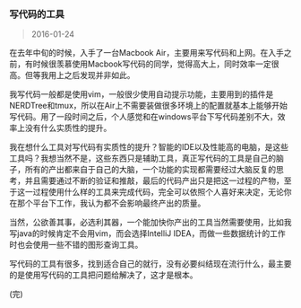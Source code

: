 ### 写代码的工具
> 2016-01-24

在去年中旬的时候，入手了一台Macbook Air，主要用来写代码和上网。在入手之前，有时候很羡慕使用Macbook写代码的同学，觉得高大上，同时效率一定很高。但等我用上之后发现并非如此。

我写代码一般都是使用vim，一般很少使用自动提示功能，主要用到的插件是NERDTree和tmux，所以在Air上不需要装做很多环境上的配置就基本上能够开始写代码。用了一段时间之后，个人感觉和在windows平台下写代码差别不大，效率上没有什么实质性的提升。

我在想什么工具对写代码有实质性的提升？智能的IDE以及性能高的电脑，是这些工具吗？我想当然不是，这些东西只是辅助工具，真正写代码的工具是自己的脑子，所有的产出都来自于自己的大脑，一个功能的实现都需要经过大脑反复的思考，并且需要通过不断的验证和推敲，最后的代码产出只是把这一过程的产物，至于这一过程使用什么样的工具来完成代码，完全可以依照个人喜好来决定，无论你在那个平台下工作，我认为都不会影响最终产出的质量。

当然，公欲善其事，必选利其器，一个能加快你产出的工具当然需要使用，比如我写java的时候肯定不会用vim，而会选择IntelliJ IDEA，而做一些数据统计的工作时也会使用一些不错的图形查询工具。

写代码的工具有很多，找到适合自己的就行，没有必要纠结现在流行什么，最主要的是使用写代码的工具把问题给解决了，这才是根本。

(完)

